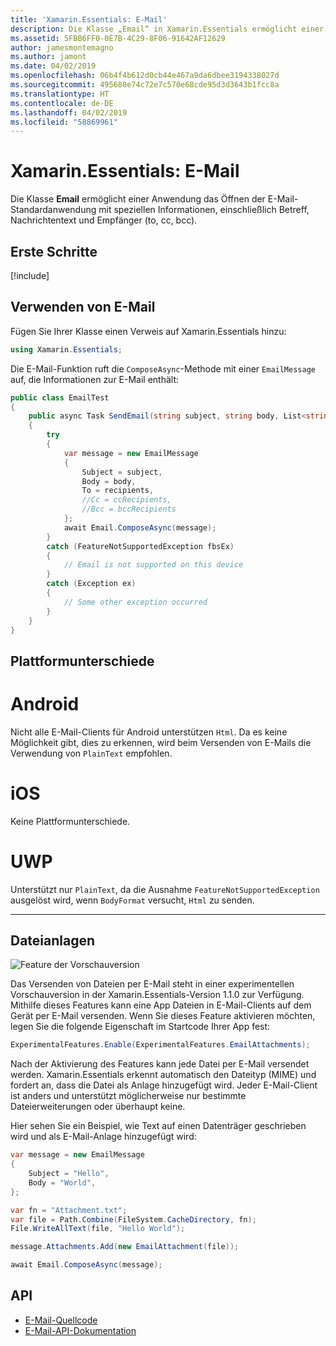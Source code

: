 ```yaml
---
title: 'Xamarin.Essentials: E-Mail'
description: Die Klasse „Email“ in Xamarin.Essentials ermöglicht einer Anwendung das Öffnen der E-Mail-Standardanwendung mit speziellen Informationen, einschließlich Betreff, Nachrichtentext und Empfänger (to, cc, bcc).
ms.assetid: 5FBB6FF0-0E7B-4C29-8F06-91642AF12629
author: jamesmontemagno
ms.author: jamont
ms.date: 04/02/2019
ms.openlocfilehash: 06b4f4b612d0cb44e467a9da6dbee3194338027d
ms.sourcegitcommit: 495680e74c72e7c570e68cde95d3d3643b1fcc8a
ms.translationtype: HT
ms.contentlocale: de-DE
ms.lasthandoff: 04/02/2019
ms.locfileid: "58869961"
---
```

# <a name="xamarinessentials-email"></a>Xamarin.Essentials: E-Mail

Die Klasse **Email** ermöglicht einer Anwendung das Öffnen der E-Mail-Standardanwendung mit speziellen Informationen, einschließlich Betreff, Nachrichtentext und Empfänger (to, cc, bcc).

## <a name="get-started"></a>Erste Schritte

[!include[](~/essentials/includes/get-started.md)]

## <a name="using-email"></a>Verwenden von E-Mail

Fügen Sie Ihrer Klasse einen Verweis auf Xamarin.Essentials hinzu:

```csharp
using Xamarin.Essentials;
```

Die E-Mail-Funktion ruft die `ComposeAsync`-Methode mit einer `EmailMessage` auf, die Informationen zur E-Mail enthält:

```csharp
public class EmailTest
{
    public async Task SendEmail(string subject, string body, List<string> recipients)
    {
        try
        {
            var message = new EmailMessage
            {
                Subject = subject,
                Body = body,
                To = recipients,
                //Cc = ccRecipients,
                //Bcc = bccRecipients
            };
            await Email.ComposeAsync(message);
        }
        catch (FeatureNotSupportedException fbsEx)
        {
            // Email is not supported on this device
        }
        catch (Exception ex)
        {
            // Some other exception occurred
        }
    }
}
```


## <a name="platform-differences"></a>Plattformunterschiede

# [<a name="android"></a>Android](#tab/android)

Nicht alle E-Mail-Clients für Android unterstützen `Html`. Da es keine Möglichkeit gibt, dies zu erkennen, wird beim Versenden von E-Mails die Verwendung von `PlainText` empfohlen.

# [<a name="ios"></a>iOS](#tab/ios)

Keine Plattformunterschiede.

# [<a name="uwp"></a>UWP](#tab/uwp)

Unterstützt nur `PlainText`, da die Ausnahme `FeatureNotSupportedException` ausgelöst wird, wenn `BodyFormat` versucht, `Html` zu senden.

-----

## <a name="file-attachments"></a>Dateianlagen

![Feature der Vorschauversion](~/media/shared/preview.png)

Das Versenden von Dateien per E-Mail steht in einer experimentellen Vorschauversion in der Xamarin.Essentials-Version 1.1.0 zur Verfügung. Mithilfe dieses Features kann eine App Dateien in E-Mail-Clients auf dem Gerät per E-Mail versenden. Wenn Sie dieses Feature aktivieren möchten, legen Sie die folgende Eigenschaft im Startcode Ihrer App fest:

```csharp
ExperimentalFeatures.Enable(ExperimentalFeatures.EmailAttachments);
```

Nach der Aktivierung des Features kann jede Datei per E-Mail versendet werden. Xamarin.Essentials erkennt automatisch den Dateityp (MIME) und fordert an, dass die Datei als Anlage hinzugefügt wird. Jeder E-Mail-Client ist anders und unterstützt möglicherweise nur bestimmte Dateierweiterungen oder überhaupt keine.

Hier sehen Sie ein Beispiel, wie Text auf einen Datenträger geschrieben wird und als E-Mail-Anlage hinzugefügt wird:

```csharp
var message = new EmailMessage
{
    Subject = "Hello",
    Body = "World",
};

var fn = "Attachment.txt";
var file = Path.Combine(FileSystem.CacheDirectory, fn);
File.WriteAllText(file, "Hello World");

message.Attachments.Add(new EmailAttachment(file));

await Email.ComposeAsync(message);
```

## <a name="api"></a>API

- [E-Mail-Quellcode](https://github.com/xamarin/Essentials/tree/master/Xamarin.Essentials/Email)
- [E-Mail-API-Dokumentation](xref:Xamarin.Essentials.Email)
